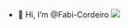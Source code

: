 - 👋 Hi, I’m @Fabi-Cordeiro
![](https://www.google.com/url?sa=i&url=https%3A%2F%2Fdepositphotos.com%2Fbr%2Fvectors%2Fprofessora.html&psig=AOvVaw1tsph4QAUPBoc56uWQkO83&ust=1724928439754000&source=images&cd=vfe&opi=89978449&ved=0CBEQjRxqFwoTCPimyJfBl4gDFQAAAAAdAAAAABAE)
